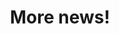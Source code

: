 ---
type: news
title: More news!
description: We have more news for you!
picture: http://placehold.it/700x300
---